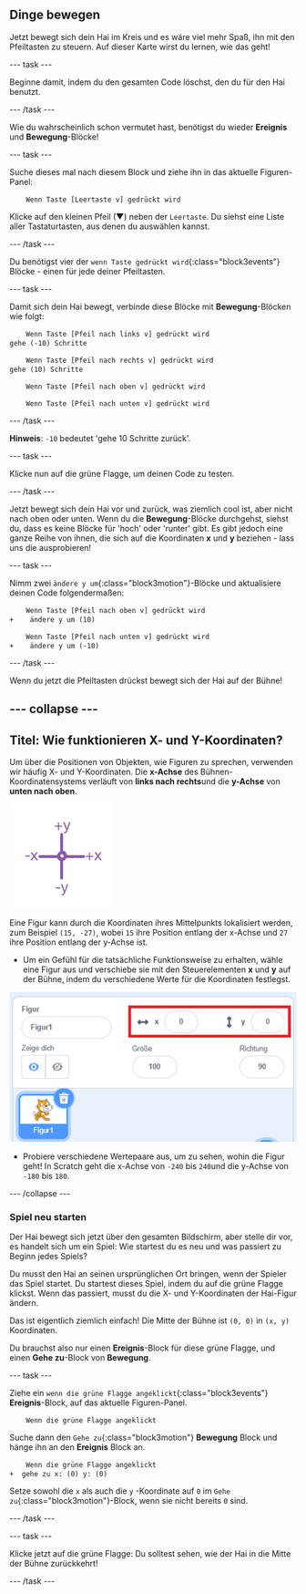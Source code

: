 ## Dinge bewegen

Jetzt bewegt sich dein Hai im Kreis und es wäre viel mehr Spaß, ihn mit den Pfeiltasten zu steuern. Auf dieser Karte wirst du lernen, wie das geht!

\--- task \---

Beginne damit, indem du den gesamten Code löschst, den du für den Hai benutzt.

\--- /task \---

Wie du wahrscheinlich schon vermutet hast, benötigst du wieder **Ereignis** und **Bewegung**-Blöcke!

\--- task \---

Suche dieses mal nach diesem Block und ziehe ihn in das aktuelle Figuren-Panel:

```blocks3
    Wenn Taste [Leertaste v] gedrückt wird
```

Klicke auf den kleinen Pfeil (▼) neben der `Leertaste`. Du siehst eine Liste aller Tastaturtasten, aus denen du auswählen kannst.

\--- /task \---

Du benötigst vier der `wenn Taste gedrückt wird`{:class="block3events"} Blöcke - einen für jede deiner Pfeiltasten.

\--- task \---

Damit sich dein Hai bewegt, verbinde diese Blöcke mit **Bewegung**-Blöcken wie folgt:

```blocks3
    Wenn Taste [Pfeil nach links v] gedrückt wird
gehe (-10) Schritte
```

```blocks3
    Wenn Taste [Pfeil nach rechts v] gedrückt wird
gehe (10) Schritte
```

```blocks3
    Wenn Taste [Pfeil nach oben v] gedrückt wird
```

```blocks3
    Wenn Taste [Pfeil nach unten v] gedrückt wird
```

\--- /task \---

**Hinweis**: `-10` bedeutet 'gehe 10 Schritte zurück'.

\--- task \---

Klicke nun auf die grüne Flagge, um deinen Code zu testen.

\--- /task \---

Jetzt bewegt sich dein Hai vor und zurück, was ziemlich cool ist, aber nicht nach oben oder unten. Wenn du die **Bewegung**-Blöcke durchgehst, siehst du, dass es keine Blöcke für 'hoch' oder 'runter' gibt. Es gibt jedoch eine ganze Reihe von ihnen, die sich auf die Koordinaten **x** und **y** beziehen - lass uns die ausprobieren!

\--- task \---

Nimm zwei `ändere y um`{:class="block3motion"}-Blöcke und aktualisiere deinen Code folgendermaßen:

```blocks3
    Wenn Taste [Pfeil nach oben v] gedrückt wird
+    ändere y um (10)
```

```blocks3
    Wenn Taste [Pfeil nach unten v] gedrückt wird
+    ändere y um (-10)
```

\--- /task \---

Wenn du jetzt die Pfeiltasten drückst bewegt sich der Hai auf der Bühne!

## \--- collapse \---

## Titel: Wie funktionieren X- und Y-Koordinaten?

Um über die Positionen von Objekten, wie Figuren zu sprechen, verwenden wir häufig X- und Y-Koordinaten. Die **x-Achse** des Bühnen-Koordinatensystems verläuft von **links nach rechts**und die **y-Achse** von **unten nach oben**.

![](images/moving3.png)

Eine Figur kann durch die Koordinaten ihres Mittelpunkts lokalisiert werden, zum Beispiel `(15, -27)`, wobei `15` ihre Position entlang der x-Achse und `27` ihre Position entlang der y-Achse ist.

+ Um ein Gefühl für die tatsächliche Funktionsweise zu erhalten, wähle eine Figur aus und verschiebe sie mit den Steuerelementen **x** und **y** auf der Bühne, indem du verschiedene Werte für die Koordinaten festlegst.

![](images/xycoords.png)

+ Probiere verschiedene Wertepaare aus, um zu sehen, wohin die Figur geht! In Scratch geht die x-Achse von `-240` bis `240`und die y-Achse von `-180` bis `180`.

\--- /collapse \---

### Spiel neu starten

Der Hai bewegt sich jetzt über den gesamten Bildschirm, aber stelle dir vor, es handelt sich um ein Spiel: Wie startest du es neu und was passiert zu Beginn jedes Spiels?

Du musst den Hai an seinen ursprünglichen Ort bringen, wenn der Spieler das Spiel startet. Du startest dieses Spiel, indem du auf die grüne Flagge klickst. Wenn das passiert, musst du die X- und Y-Koordinaten der Hai-Figur ändern.

Das ist eigentlich ziemlich einfach! Die Mitte der Bühne ist `(0, 0)` in `(x, y)` Koordinaten.

Du brauchst also nur einen **Ereignis**-Block für diese grüne Flagge, und einen **Gehe zu**-Block von **Bewegung**.

\--- task \---

Ziehe ein `wenn die grüne Flagge angeklickt`{:class="block3events"} **Ereignis**-Block, auf das aktuelle Figuren-Panel.

```blocks3
    Wenn die grüne Flagge angeklickt
```

Suche dann den `Gehe zu`{:class="block3motion"} **Bewegung** Block und hänge ihn an den **Ereignis** Block an.

```blocks3
    Wenn die grüne Flagge angeklickt
+  gehe zu x: (0) y: (0)
```

Setze sowohl die `x` als auch die `y` -Koordinate auf `0` im `Gehe zu`{:class="block3motion"}-Block, wenn sie nicht bereits `0` sind.

\--- /task \---

\--- task \---

Klicke jetzt auf die grüne Flagge: Du solltest sehen, wie der Hai in die Mitte der Bühne zurückkehrt!

\--- /task \---